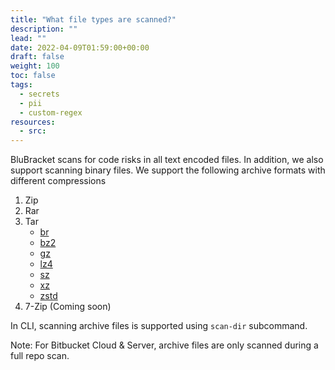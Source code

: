 ```yaml
---
title: "What file types are scanned?"
description: ""
lead: ""
date: 2022-04-09T01:59:00+00:00
draft: false
weight: 100
toc: false
tags:
  - secrets
  - pii
  - custom-regex
resources:
  - src:
---
```


BluBracket scans for code risks in all text encoded files. In addition, we also support
scanning binary files. We support the following archive formats with different compressions

1. Zip
1. Rar
1. Tar
    - [br](https://en.wikipedia.org/wiki/Brotli)
    - [bz2](https://en.wikipedia.org/wiki/Bzip2)
    - [gz](https://en.wikipedia.org/wiki/Gzip)
    - [lz4](https://en.wikipedia.org/wiki/LZ4_(compression_algorithm))
    - [sz](https://en.wikipedia.org/wiki/Snappy_(compression))
    - [xz](https://en.wikipedia.org/wiki/XZ_Utils)
    - [zstd](https://en.wikipedia.org/wiki/Zstd)
1. 7-Zip (Coming soon)

In CLI, scanning archive files is supported using `scan-dir` subcommand.

Note: For Bitbucket Cloud & Server, archive files are only scanned during a full repo scan.
